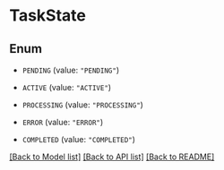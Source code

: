 # TaskState

## Enum


* `PENDING` (value: `"PENDING"`)

* `ACTIVE` (value: `"ACTIVE"`)

* `PROCESSING` (value: `"PROCESSING"`)

* `ERROR` (value: `"ERROR"`)

* `COMPLETED` (value: `"COMPLETED"`)


[[Back to Model list]](../README.md#documentation-for-models) [[Back to API list]](../README.md#documentation-for-api-endpoints) [[Back to README]](../README.md)


